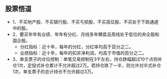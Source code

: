## 股票悟道
* 1、不买地产股、不买银行股、不买亏损股、不买高位股、不买处于下跌通道中的股。
* 2、要买年年有业绩、年年有分红、月线多年横盘且周线处于低位的央企股和国企股。
  - 分红指标：近十年，每年的分红，分红率均高于百分之二。
  - 业绩指标：近十年，每年的扣非净利润，均高于市值的百分之二。
* 3、单支票子的仓位控制：单笔交易控制在3千左右，持仓跌幅超过10个点则补仓1次，定投式补仓累计不允许超过2万。若持仓跌了一半，则允许对半式补仓1次，单支票子的总计持仓不允许超过3万。
